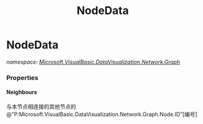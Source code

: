 ﻿---
title: NodeData
---

# NodeData
_namespace: [Microsoft.VisualBasic.DataVisualization.Network.Graph](N-Microsoft.VisualBasic.DataVisualization.Network.Graph.html)_






### Properties

#### Neighbours
与本节点相连接的其他节点的@"P:Microsoft.VisualBasic.DataVisualization.Network.Graph.Node.ID"[编号]
